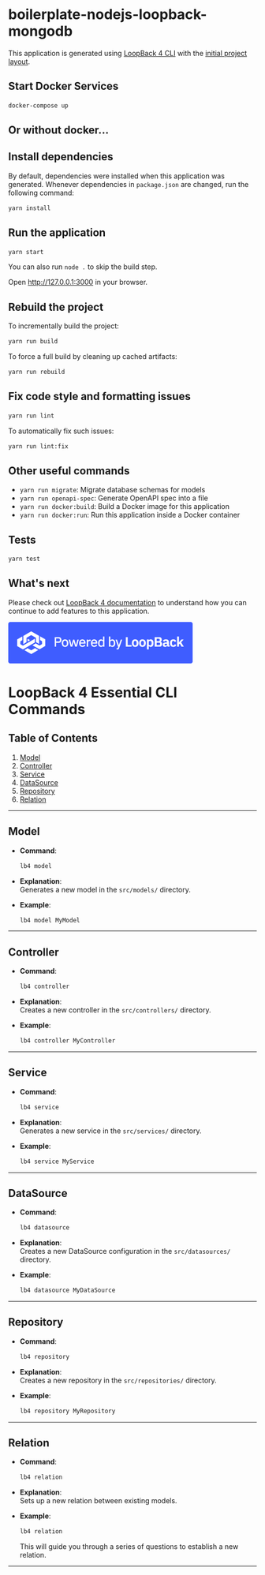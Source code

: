 # boilerplate-nodejs-loopback-mongodb

This application is generated using [LoopBack 4 CLI](https://loopback.io/doc/en/lb4/Command-line-interface.html) with the
[initial project layout](https://loopback.io/doc/en/lb4/Loopback-application-layout.html).

## Start Docker Services
```sh 
docker-compose up
```


## Or without docker...

## Install dependencies

By default, dependencies were installed when this application was generated.
Whenever dependencies in `package.json` are changed, run the following command:

```sh
yarn install
```

## Run the application

```sh
yarn start
```

You can also run `node .` to skip the build step.

Open http://127.0.0.1:3000 in your browser.

## Rebuild the project

To incrementally build the project:

```sh
yarn run build
```

To force a full build by cleaning up cached artifacts:

```sh
yarn run rebuild
```

## Fix code style and formatting issues

```sh
yarn run lint
```

To automatically fix such issues:

```sh
yarn run lint:fix
```

## Other useful commands

- `yarn run migrate`: Migrate database schemas for models
- `yarn run openapi-spec`: Generate OpenAPI spec into a file
- `yarn run docker:build`: Build a Docker image for this application
- `yarn run docker:run`: Run this application inside a Docker container

## Tests

```sh
yarn test
```

## What's next

Please check out [LoopBack 4 documentation](https://loopback.io/doc/en/lb4/) to
understand how you can continue to add features to this application.

[![LoopBack](https://github.com/loopbackio/loopback-next/raw/master/docs/site/imgs/branding/Powered-by-LoopBack-Badge-(blue)-@2x.png)](http://loopback.io/)

# LoopBack 4 Essential CLI Commands

## Table of Contents
1. [Model](#model)
2. [Controller](#controller)
3. [Service](#service)
4. [DataSource](#datasource)
5. [Repository](#repository)
6. [Relation](#relation)

---

<a name="model"></a>
## Model

- **Command**:
  ```bash
  lb4 model
  ```

- **Explanation**:  
  Generates a new model in the `src/models/` directory.

- **Example**:
  ```bash
  lb4 model MyModel
  ```

---

<a name="controller"></a>
## Controller

- **Command**:
  ```bash
  lb4 controller
  ```

- **Explanation**:  
  Creates a new controller in the `src/controllers/` directory.

- **Example**:
  ```bash
  lb4 controller MyController
  ```

---

<a name="service"></a>
## Service

- **Command**:
  ```bash
  lb4 service
  ```

- **Explanation**:  
  Generates a new service in the `src/services/` directory.

- **Example**:
  ```bash
  lb4 service MyService
  ```

---

<a name="datasource"></a>
## DataSource

- **Command**:
  ```bash
  lb4 datasource
  ```

- **Explanation**:  
  Creates a new DataSource configuration in the `src/datasources/` directory.

- **Example**:
  ```bash
  lb4 datasource MyDataSource
  ```

---

<a name="repository"></a>
## Repository

- **Command**:
  ```bash
  lb4 repository
  ```

- **Explanation**:  
  Creates a new repository in the `src/repositories/` directory.

- **Example**:
  ```bash
  lb4 repository MyRepository
  ```

---

<a name="relation"></a>
## Relation

- **Command**:
  ```bash
  lb4 relation
  ```

- **Explanation**:  
  Sets up a new relation between existing models.

- **Example**:
  ```bash
  lb4 relation
  ```
  This will guide you through a series of questions to establish a new relation.

---
